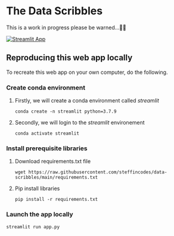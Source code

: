 # The Data Scribbles

This is a work in progress please be warned...🖖🏼

[![Streamlit App](https://static.streamlit.io/badges/streamlit_badge_black_white.svg)](https://share.streamlit.io/steffincodes/data-scribbles/main/app.py)

## Reproducing this web app locally
To recreate this web app on your own computer, do the following.

### Create conda environment
1. Firstly, we will create a conda environment called *streamlit*
    ```
    conda create -n streamlit python=3.7.9
    ```
2. Secondly, we will login to the *streamlit* environement
    ```
    conda activate streamlit
    ```
### Install prerequisite libraries

1. Download requirements.txt file
    ```
    wget https://raw.githubusercontent.com/steffincodes/data-scribbles/main/requirements.txt
    ```

2. Pip install libraries
    ```
    pip install -r requirements.txt
    ```

###  Launch the app locally

```
streamlit run app.py
```